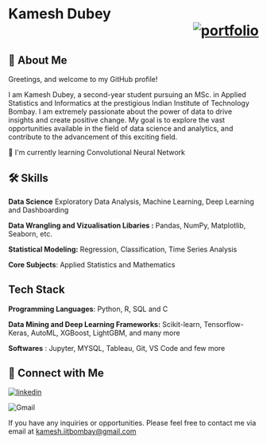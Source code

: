 # Kamesh Dubey <div align="right">[![portfolio](https://img.shields.io/badge/Resume-000?style=for-the-badge&logo=ko-fi&logoColor=white)](https://drive.google.com/file/d/1OFExsKARg2z_nDt7z45jtgP-WBwFnbJY/view?pli=1)</div>


## 🚀 About Me 
Greetings, and welcome to my GitHub profile!

I am Kamesh Dubey, a second-year student pursuing an MSc. in Applied Statistics and Informatics at the prestigious Indian Institute of Technology Bombay. I am extremely passionate about the power of data to drive insights and create positive change. My goal is to explore the vast opportunities available in the field of data science and analytics, and contribute to the advancement of this exciting field. 

🧠 I'm currently learning Convolutional Neural Network




## 🛠 Skills
**Data Science** Exploratory Data Analysis, Machine Learning, Deep Learning and Dashboarding

**Data Wrangling and Vizualisation Libaries :** Pandas, NumPy, Matplotlib, Seaborn, etc.

**Statistical Modeling:** Regression, Classification, Time Series Analysis

**Core Subjects**: Applied Statistics and Mathematics

## Tech Stack

**Programming Languages**: Python, R, SQL and C

**Data Mining and Deep Learning Frameworks:** Scikit-learn, Tensorflow-Keras, AutoML, XGBoost, LightGBM, and many more

**Softwares** : Jupyter, MYSQL, Tableau, Git, VS Code and few more
## 🔗 Connect with Me
[![linkedin](https://img.shields.io/badge/linkedin-0A66C2?style=for-the-badge&logo=linkedin&logoColor=white)](https://www.linkedin.com/in/ikameshdubey/)

![Gmail](https://img.shields.io/badge/Gmail-D14836?style=for-the-badge&logo=gmail&logoColor=white)

If you have any inquiries or opportunities. Please feel free to contact me via email at kamesh.iitbombay@gmail.com 







